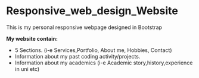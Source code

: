 # Responsive_web_design_Website
This is my personal responsive webpage designed in Bootstrap

**My website contain:**
* 5 Sections. (i-e Services,Portfolio, About me, Hobbies, Contact)
* Information about my past coding activity/projects.
* Information about my academics (i-e Academic story,history,experience in uni etc)
